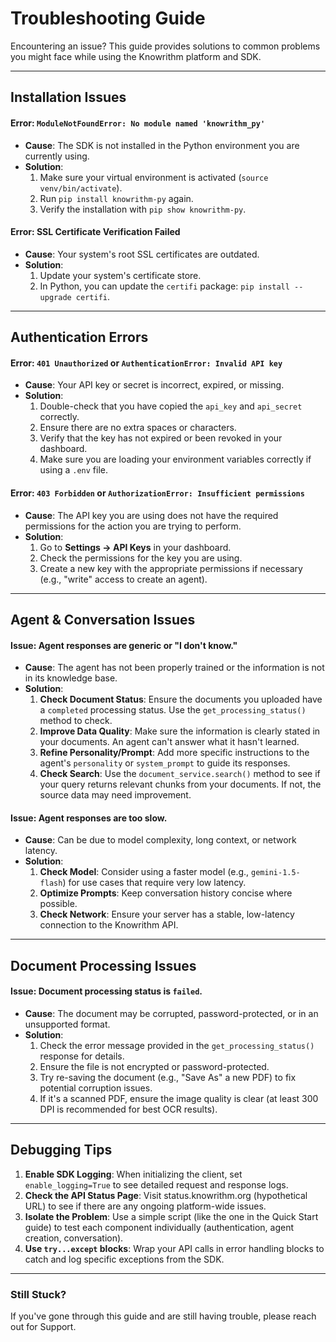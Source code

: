 # Troubleshooting Guide

Encountering an issue? This guide provides solutions to common problems you might face while using the Knowrithm platform and SDK.

---

## Installation Issues

#### Error: `ModuleNotFoundError: No module named 'knowrithm_py'`

-   **Cause**: The SDK is not installed in the Python environment you are currently using.
-   **Solution**:
    1.  Make sure your virtual environment is activated (`source venv/bin/activate`).
    2.  Run `pip install knowrithm-py` again.
    3.  Verify the installation with `pip show knowrithm-py`.

#### Error: SSL Certificate Verification Failed

-   **Cause**: Your system's root SSL certificates are outdated.
-   **Solution**:
    1.  Update your system's certificate store.
    2.  In Python, you can update the `certifi` package: `pip install --upgrade certifi`.

---

## Authentication Errors

#### Error: `401 Unauthorized` or `AuthenticationError: Invalid API key`

-   **Cause**: Your API key or secret is incorrect, expired, or missing.
-   **Solution**:
    1.  Double-check that you have copied the `api_key` and `api_secret` correctly.
    2.  Ensure there are no extra spaces or characters.
    3.  Verify that the key has not expired or been revoked in your dashboard.
    4.  Make sure you are loading your environment variables correctly if using a `.env` file.

#### Error: `403 Forbidden` or `AuthorizationError: Insufficient permissions`

-   **Cause**: The API key you are using does not have the required permissions for the action you are trying to perform.
-   **Solution**:
    1.  Go to **Settings → API Keys** in your dashboard.
    2.  Check the permissions for the key you are using.
    3.  Create a new key with the appropriate permissions if necessary (e.g., "write" access to create an agent).

---

## Agent & Conversation Issues

#### Issue: Agent responses are generic or "I don't know."

-   **Cause**: The agent has not been properly trained or the information is not in its knowledge base.
-   **Solution**:
    1.  **Check Document Status**: Ensure the documents you uploaded have a `completed` processing status. Use the `get_processing_status()` method to check.
    2.  **Improve Data Quality**: Make sure the information is clearly stated in your documents. An agent can't answer what it hasn't learned.
    3.  **Refine Personality/Prompt**: Add more specific instructions to the agent's `personality` or `system_prompt` to guide its responses.
    4.  **Check Search**: Use the `document_service.search()` method to see if your query returns relevant chunks from your documents. If not, the source data may need improvement.

#### Issue: Agent responses are too slow.

-   **Cause**: Can be due to model complexity, long context, or network latency.
-   **Solution**:
    1.  **Check Model**: Consider using a faster model (e.g., `gemini-1.5-flash`) for use cases that require very low latency.
    2.  **Optimize Prompts**: Keep conversation history concise where possible.
    3.  **Check Network**: Ensure your server has a stable, low-latency connection to the Knowrithm API.

---

## Document Processing Issues

#### Issue: Document processing status is `failed`.

-   **Cause**: The document may be corrupted, password-protected, or in an unsupported format.
-   **Solution**:
    1.  Check the error message provided in the `get_processing_status()` response for details.
    2.  Ensure the file is not encrypted or password-protected.
    3.  Try re-saving the document (e.g., "Save As" a new PDF) to fix potential corruption issues.
    4.  If it's a scanned PDF, ensure the image quality is clear (at least 300 DPI is recommended for best OCR results).

---

## Debugging Tips

1.  **Enable SDK Logging**: When initializing the client, set `enable_logging=True` to see detailed request and response logs.
2.  **Check the API Status Page**: Visit status.knowrithm.org (hypothetical URL) to see if there are any ongoing platform-wide issues.
3.  **Isolate the Problem**: Use a simple script (like the one in the Quick Start guide) to test each component individually (authentication, agent creation, conversation).
4.  **Use `try...except` blocks**: Wrap your API calls in error handling blocks to catch and log specific exceptions from the SDK.

---

### Still Stuck?

If you've gone through this guide and are still having trouble, please reach out for Support.